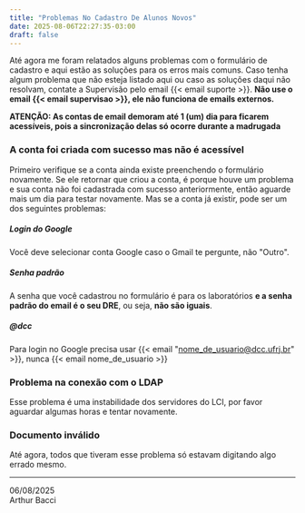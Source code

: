 ```yaml
---
title: "Problemas No Cadastro De Alunos Novos"
date: 2025-08-06T22:27:35-03:00
draft: false
---
```


Até agora me foram relatados alguns problemas com o formulário de cadastro e aqui estão as soluções para os erros mais comuns. Caso tenha algum problema que não esteja listado aqui ou caso as soluções daqui não resolvam, contate a Supervisão pelo email {{< email suporte >}}. **Não use o email {{< email supervisao >}}, ele não funciona de emails externos.**

**ATENÇÃO: As contas de email demoram até 1 (um) dia para ficarem acessíveis, pois a sincronização delas só ocorre durante a madrugada**

### A conta foi criada com sucesso mas não é acessível

Primeiro verifique se a conta ainda existe preenchendo o formulário novamente. Se ele retornar que criou a conta, é porque houve um problema e sua conta não foi cadastrada com sucesso anteriormente, então aguarde mais um dia para testar novamente. Mas se a conta já existir, pode ser um dos seguintes problemas:

##### Login do Google

Você deve selecionar conta Google caso o Gmail te pergunte, não "Outro".

##### Senha padrão

A senha que você cadastrou no formulário é para os laboratórios **e a senha padrão do email é o seu DRE**, ou seja, **não são iguais**.

##### @dcc

Para login no Google precisa usar {{< email "nome_de_usuario@dcc.ufrj.br" >}}, nunca {{< email nome_de_usuario >}}

### Problema na conexão com o LDAP

Esse problema é uma instabilidade dos servidores do LCI, por favor aguardar algumas horas e tentar novamente.

### Documento inválido

Até agora, todos que tiveram esse problema só estavam digitando algo errado mesmo.

---

06/08/2025\
Arthur Bacci

